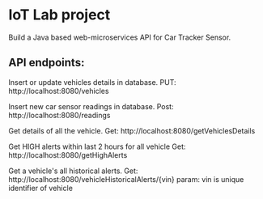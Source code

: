 # IoT Lab project
Build a Java based web-microservices API for Car Tracker Sensor.


## API endpoints:

Insert or update vehicles details in database.
PUT: http://localhost:8080/vehicles

Insert new car sensor readings in database.
Post: http://localhost:8080/readings

Get details of all the vehicle.
Get: http://localhost:8080/getVehiclesDetails

Get HIGH alerts within last 2 hours for all vehicle
Get: http://localhost:8080/getHighAlerts

Get a vehicle's all historical alerts.
Get: http://localhost:8080/vehicleHistoricalAlerts/{vin}
     param: vin is unique identifier of vehicle
